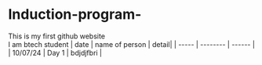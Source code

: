 # Induction-program-
This is my first github website
<br>
I am btech student 
| date | name of person | detail|
| ----- | -------- | ------ |
| 10/07/24 | Day 1 | bdjdjfbri |